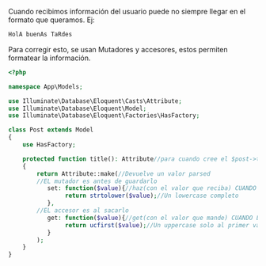Cuando recibimos información del usuario puede no siempre llegar en el formato que queramos. Ej:
```txt
HolA buenAs TaRdes
```
Para corregir esto, se usan Mutadores y accesores, estos permiten formatear la información.
```php
<?php

namespace App\Models;

use Illuminate\Database\Eloquent\Casts\Attribute;
use Illuminate\Database\Eloquent\Model;
use Illuminate\Database\Eloquent\Factories\HasFactory;

class Post extends Model
{
    use HasFactory;

    protected function title(): Attribute//para cuando cree el $post->title(), pasará por aquí
    {
        return Attribute::make(//Devuelve un valor parsed
		//EL mutador es antes de guardarlo
           set: function($value){//haz(con el valor que reciba) CUANDO LO VAYAS A INSERTAR
                return strtolower($value);//Un lowercase completo
           },
		//EL accesor es al sacarlo
           get: function($value){//get(con el valor que mande) CUANDO LO VAYAS A OBTENER
                return ucfirst($value);//Un uppercase solo al primer valor
           }
        );
    }
}
```